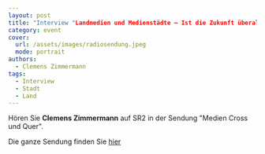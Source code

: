 ```yaml
---
layout: post
title: "Interview "Landmedien und Medienstädte – Ist die Zukunft überall?""
category: event
cover:
  url: /assets/images/radiosendung.jpeg
  mode: portrait
authors:
  - Clemens Zimmermann
tags:
  - Interview
  - Stadt
  - Land
---
```


Hören Sie **Clemens Zimmermann** auf SR2 in der Sendung "Medien Cross und Quer".

<!-- more -->

Die ganze Sendung finden Sie [hier](https://www.sr.de/sr/sr2/sendungen_a-z/uebersicht/medienwelt/20211113_ard_tw2021_medien_cross_und_quer_sendung_100.html)
